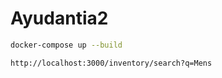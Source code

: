 # Ayudantia2

```sh
docker-compose up --build
```

```sh
http://localhost:3000/inventory/search?q=Mens
```